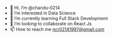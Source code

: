 - 👋 Hi, I’m @chandu-0214
- 👀 I’m interested in Data Science
- 🌱 I’m currently learning Full Stack Development
- 💞️ I’m looking to collaborate on React Js
- 📫 How to reach me ncr02141997@gmail.com

<!---
chandu-0214/chandu-0214 is a ✨ special ✨ repository because its `README.md` (this file) appears on your GitHub profile.
You can click the Preview link to take a look at your changes.
--->
